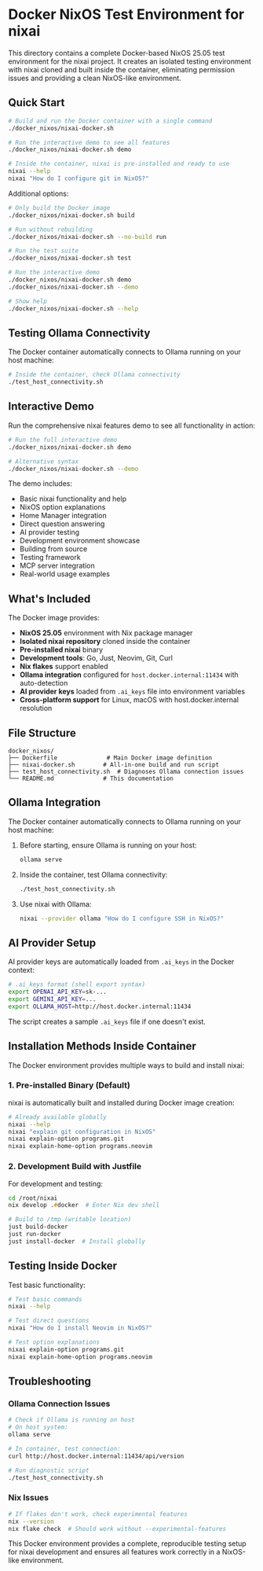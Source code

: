 # Docker NixOS Test Environment for nixai

This directory contains a complete Docker-based NixOS 25.05 test environment for the nixai project. It creates an isolated testing environment with nixai cloned and built inside the container, eliminating permission issues and providing a clean NixOS-like environment.

## Quick Start

```zsh
# Build and run the Docker container with a single command
./docker_nixos/nixai-docker.sh

# Run the interactive demo to see all features
./docker_nixos/nixai-docker.sh demo

# Inside the container, nixai is pre-installed and ready to use
nixai --help
nixai "How do I configure git in NixOS?"
```

Additional options:
```zsh
# Only build the Docker image
./docker_nixos/nixai-docker.sh build

# Run without rebuilding
./docker_nixos/nixai-docker.sh --no-build run

# Run the test suite
./docker_nixos/nixai-docker.sh test

# Run the interactive demo
./docker_nixos/nixai-docker.sh demo
./docker_nixos/nixai-docker.sh --demo

# Show help
./docker_nixos/nixai-docker.sh --help
```

## Testing Ollama Connectivity

The Docker container automatically connects to Ollama running on your host machine:

```zsh
# Inside the container, check Ollama connectivity
./test_host_connectivity.sh
```

## Interactive Demo

Run the comprehensive nixai features demo to see all functionality in action:

```zsh
# Run the full interactive demo
./docker_nixos/nixai-docker.sh demo

# Alternative syntax
./docker_nixos/nixai-docker.sh --demo
```

The demo includes:
- Basic nixai functionality and help
- NixOS option explanations
- Home Manager integration
- Direct question answering
- AI provider testing
- Development environment showcase
- Building from source
- Testing framework
- MCP server integration
- Real-world usage examples

## What's Included

The Docker image provides:

- **NixOS 25.05** environment with Nix package manager
- **Isolated nixai repository** cloned inside the container
- **Pre-installed nixai** binary 
- **Development tools**: Go, Just, Neovim, Git, Curl
- **Nix flakes** support enabled
- **Ollama integration** configured for `host.docker.internal:11434` with auto-detection
- **AI provider keys** loaded from `.ai_keys` file into environment variables
- **Cross-platform support** for Linux, macOS with host.docker.internal resolution

## File Structure

```text
docker_nixos/
├── Dockerfile              # Main Docker image definition
├── nixai-docker.sh        # All-in-one build and run script
├── test_host_connectivity.sh  # Diagnoses Ollama connection issues
└── README.md              # This documentation
```

## Ollama Integration

The Docker container automatically connects to Ollama running on your host machine:

1. Before starting, ensure Ollama is running on your host:
   ```zsh
   ollama serve
   ```

2. Inside the container, test Ollama connectivity:
   ```zsh
   ./test_host_connectivity.sh
   ```

3. Use nixai with Ollama:
   ```zsh
   nixai --provider ollama "How do I configure SSH in NixOS?"
   ```

## AI Provider Setup

AI provider keys are automatically loaded from `.ai_keys` in the Docker context:

```bash
# .ai_keys format (shell export syntax)
export OPENAI_API_KEY=sk-...
export GEMINI_API_KEY=...
export OLLAMA_HOST=http://host.docker.internal:11434
```

The script creates a sample `.ai_keys` file if one doesn't exist.

## Installation Methods Inside Container

The Docker environment provides multiple ways to build and install nixai:

### 1. Pre-installed Binary (Default)

nixai is automatically built and installed during Docker image creation:

```zsh
# Already available globally
nixai --help
nixai "explain git configuration in NixOS"
nixai explain-option programs.git
nixai explain-home-option programs.neovim
```

### 2. Development Build with Justfile

For development and testing:

```zsh
cd /root/nixai
nix develop .#docker  # Enter Nix dev shell

# Build to /tmp (writable location)
just build-docker
just run-docker
just install-docker  # Install globally
```

## Testing Inside Docker

Test basic functionality:

```zsh
# Test basic commands
nixai --help

# Test direct questions
nixai "How do I install Neovim in NixOS?"

# Test option explanations
nixai explain-option programs.git
nixai explain-home-option programs.neovim
```

## Troubleshooting

### Ollama Connection Issues

```zsh
# Check if Ollama is running on host
# On host system:
ollama serve

# In container, test connection:
curl http://host.docker.internal:11434/api/version

# Run diagnostic script
./test_host_connectivity.sh
```

### Nix Issues

```zsh
# If flakes don't work, check experimental features
nix --version
nix flake check  # Should work without --experimental-features
```

This Docker environment provides a complete, reproducible testing setup for nixai development and ensures all features work correctly in a NixOS-like environment.
